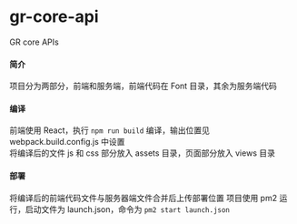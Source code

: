 # gr-core-api

GR core APIs

#### 简介
项目分为两部分，前端和服务端，前端代码在 Font 目录，其余为服务端代码

#### 编译
前端使用 React，执行 `npm run build` 编译，输出位置见 webpack.build.config.js 中设置  
将编译后的文件 js 和 css 部分放入 assets 目录，页面部分放入 views 目录

#### 部署
将编译后的前端代码文件与服务器端文件合并后上传部署位置
项目使用 pm2 运行，启动文件为 launch.json，命令为 `pm2 start launch.json`
